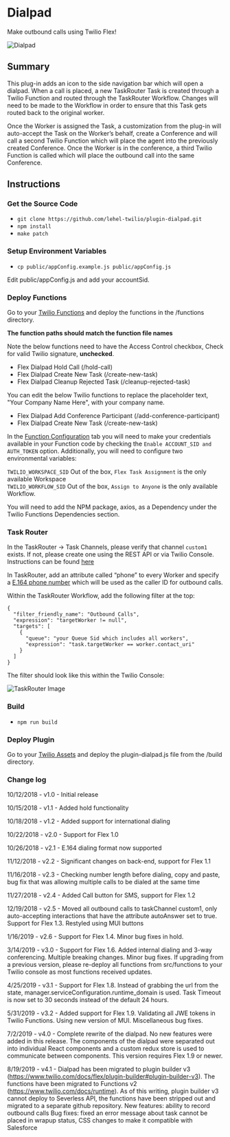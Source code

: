 # Dialpad

Make outbound calls using Twilio Flex!

![Dialpad](https://zaffre-cow-9057.twil.io/assets/68747470733a2f2f63696e6572656f75732d6d616c6c6172642d343935392e7477696c2e696f2f6173736574732f6469616c7061642e706e67.png)

## Summary

This plug-in adds an icon to the side navigation bar which will open a dialpad. When a call is placed, a new TaskRouter Task is created through a Twilio Function and routed through the TaskRouter Workflow. Changes will need to be made to the Workflow in order to ensure that this Task gets routed back to the original worker.

Once the Worker is assigned the Task, a customization from the plug-in will auto-accept the Task on the Worker’s behalf, create a Conference and will call a second Twilio Function which will place the agent into the previously created Conference. Once the Worker is in the conference, a third Twilio Function is called which will place the outbound call into the same Conference.

## Instructions

### Get the Source Code

- `git clone https://github.com/lehel-twilio/plugin-dialpad.git`
- `npm install`
- `make patch`

### Setup Environment Variables

- `cp public/appConfig.example.js public/appConfig.js`

Edit public/appConfig.js and add your accountSid.

### Deploy Functions

Go to your [Twilio Functions](https://www.twilio.com/console/runtime/functions/manage) and deploy the functions in the /functions directory.

**The function paths should match the function file names**

Note the below functions need to have the Access Control checkbox, Check for valid Twilio signature, **unchecked**.

- Flex Dialpad Hold Call (/hold-call)
- Flex Dialpad Create New Task (/create-new-task)
- Flex Dialpad Cleanup Rejected Task (/cleanup-rejected-task)

You can edit the below Twilio functions to replace the placeholder text, "Your Company Name Here", with your company name.

- Flex Dialpad Add Conference Participant (/add-conference-participant)
- Flex Dialpad Create New Task (/create-new-task)

In the [Function Configuration](https://www.twilio.com/console/runtime/functions/configure) tab you will need to make your credentials available in your Function code by checking the `Enable ACCOUNT_SID and AUTH_TOKEN` option. Additionally, you will need to configure two environmental variables:

`TWILIO_WORKSPACE_SID` Out of the box, `Flex Task Assignment` is the only available Workspace  
`TWILIO_WORKFLOW_SID` Out of the box, `Assign to Anyone` is the only available Workflow.

You will need to add the NPM package, axios, as a Dependency under the Twilio Functions Dependencies section.

### Task Router

In the TaskRouter -> Task Channels, please verify that channel `custom1` exists. If not, please create one using the REST API or via Twilio Console. Instructions can be found [here](https://www.twilio.com/docs/taskrouter/api/task-channel?code-sample=code-create-a-taskchannel&code-language=curl#create-a-taskchannel)

In TaskRouter, add an attribute called “phone” to every Worker and specify a [E.164 phone number](https://www.twilio.com/docs/glossary/what-e164) which will be used as the caller ID for outbound calls.

Within the TaskRouter Workflow, add the following filter at the top:

```
{
  ​"filter_friendly_name"​: ​"Outbound Calls"​,
  ​"expression"​: ​"targetWorker != null"​,
  ​"targets"​: [
    {
​      "queue"​: ​"your Queue Sid which includes all workers"​,
      "expression"​: ​"task.targetWorker == worker.contact_uri"
    }
  ]
}
```

The filter should look like this within the Twilio Console:

![TaskRouter Image](https://s3.amazonaws.com/com.twilio.prod.twilio-docs/images/github-plugin-dialpad-plugin-Flex-readme.original.jpg)

### Build

- `npm run build`

### Deploy Plugin

Go to your [Twilio Assets](https://www.twilio.com/console/runtime/assets/public) and deploy the plugin-dialpad.js file from the /build directory.

### Change log

10/12/2018 - v1.0 - Initial release

10/15/2018 - v1.1 - Added hold functionality

10/18/2018 - v1.2 - Added support for international dialing

10/22/2018 - v2.0 - Support for Flex 1.0

10/26/2018 - v2.1 - E.164 dialing format now supported

11/12/2018 - v2.2 - Significant changes on back-end, support for Flex 1.1

11/16/2018 - v2.3 - Checking number length before dialing, copy and paste, bug fix that was
allowing multiple calls to be dialed at the same time

11/27/2018 - v2.4 - Added Call button for SMS, support for Flex 1.2

12/19/2018 - v2.5 - Moved all outbound calls to taskChannel custom1, only auto-accepting
interactions that have the attribute autoAnswer set to true. Support for Flex 1.3. Restyled using
MUI buttons

1/16/2019 - v2.6 - Support for Flex 1.4. Minor bug fixes in hold.

3/14/2019 - v3.0 - Support for Flex 1.6. Added internal dialing and 3-way conferencing. Multiple breaking changes. Minor bug fixes. If upgrading from a previous version, please re-deploy all functions from src/functions to your Twilio console as most functions received updates.

4/25/2019 - v3.1 - Support for Flex 1.8. Instead of grabbing the url from the state, manager.serviceConfiguration.runtime_domain is used. Task Timeout is now set to 30 seconds instead of the default 24 hours.

5/31/2019 - v3.2 - Added support for Flex 1.9. Validating all JWE tokens in Twilio Functions. Using new version of MUI. Miscellaneous bug fixes.

7/2/2019 - v4.0 - Complete rewrite of the dialpad. No new features were added in this release. The components of the dialpad were separated out into individual React components and a custom redux store is used to communicate between components. This version requires Flex 1.9 or newer.

8/19/2019 - v4.1 - Dialpad has been migrated to plugin builder v3 (https://www.twilio.com/docs/flex/plugin-builder#plugin-builder-v3). The functions have been migrated to Functions v2 (https://www.twilio.com/docs/runtime). As of this writing, plugin builder v3 cannot deploy to Severless API, the functions have been stripped out and migrated to a separate github repository.
New features: ability to record outbound calls
Bug fixes: fixed an error message about task cannot be placed in wrapup status, CSS changes to make it compatible with Salesforce
